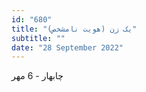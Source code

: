 ```yaml
---
id: "680"
title: "یک زن (هویت نامشخص)"
subtitle: ""
date: "28 September 2022"
---
```


چابهار - 6 مهر 
